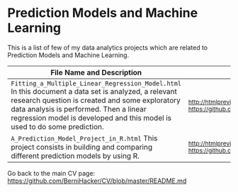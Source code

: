 # Prediction Models and Machine Learning

This is a list of few of my data analytics projects which are related to Prediction Models and Machine Learning.

File Name and Description                                             | File Link   
--------------------------------------------------------------------- | ----------
<code>Fitting_a_Multiple_Linear_Regression_Model.html</code> In this document a data set is analyzed, a relevant research question is created and some exploratory data analysis is performed. Then a linear regression model is developed and this model is used to do some prediction. | <sub>http://htmlpreview.github.io/?https://github.com/BerniHacker/R/blob/master/Fitting_a_Multiple_Linear_Regression_Model.html</sub>
<code>A_Prediction_Model_Project_in_R.html</code> This project consists in building and comparing different prediction models by using R. | <sub>http://htmlpreview.github.io/?https://github.com/BerniHacker/R/blob/master/A_Prediction_Model_Project_in_R.html</sub>

Go back to the main CV page: https://github.com/BerniHacker/CV/blob/master/README.md
